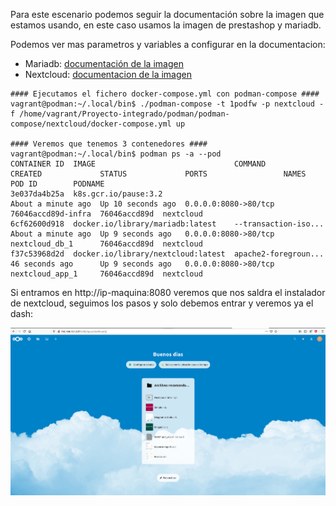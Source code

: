 Para este escenario podemos seguir la documentación sobre la imagen que estamos usando, en este caso usamos la imagen de prestashop y mariadb.

Podemos ver mas parametros y variables a configurar en la documentacion:
* Mariadb: [documentación de la imagen](https://hub.docker.com/_/mariadb)
* Nextcloud: [documentacion de la imagen](https://hub.docker.com/_/nextcloud)

```shell
#### Ejecutamos el fichero docker-compose.yml con podman-compose ####
vagrant@podman:~/.local/bin$ ./podman-compose -t 1podfw -p nextcloud -f /home/vagrant/Proyecto-integrado/podman/podman-compose/nextcloud/docker-compose.yml up 

#### Veremos que tenemos 3 contenedores ####
vagrant@podman:~/.local/bin$ podman ps -a --pod
CONTAINER ID  IMAGE                               COMMAND               CREATED             STATUS             PORTS                 NAMES               POD ID        PODNAME
3e037da4b25a  k8s.gcr.io/pause:3.2                                      About a minute ago  Up 10 seconds ago  0.0.0.0:8080->80/tcp  76046accd89d-infra  76046accd89d  nextcloud
6cf62600d918  docker.io/library/mariadb:latest    --transaction-iso...  About a minute ago  Up 9 seconds ago   0.0.0.0:8080->80/tcp  nextcloud_db_1      76046accd89d  nextcloud
f37c53968d2d  docker.io/library/nextcloud:latest  apache2-foregroun...  46 seconds ago      Up 9 seconds ago   0.0.0.0:8080->80/tcp  nextcloud_app_1     76046accd89d  nextcloud
```

Si entramos en http://ip-maquina:8080 veremos que nos saldra el instalador de nextcloud, seguimos los pasos y solo debemos entrar y veremos ya el dash:

![nextcloud con podman-compose](https://raw.githubusercontent.com/FranJaviMN/elementos-grado/main/Proyecto/captura-nextcloud-podman-compose.png)